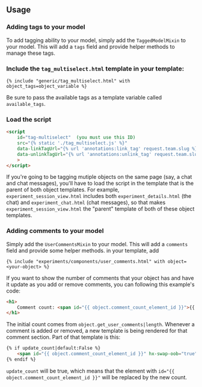 ## Usage
### Adding tags to your model
To add tagging ability to your model, simply add the `TaggedModelMixin` to your model. This will add a `tags`
field and provide helper methods to manage these tags.

### Include the `tag_multiselect.html` template in your template:

```
{% include "generic/tag_multiselect.html" with object_tags=object_variable %}
```

Be sure to pass the available tags as a template variable called `available_tags`.

### Load the script

```html
<script
    id="tag-multiselect"  (you must use this ID)
    src="{% static './tag_multiselect.js' %}"
    data-linkTagUrl="{% url 'annotations:link_tag' request.team.slug %}"
    data-unlinkTagUrl="{% url 'annotations:unlink_tag' request.team.slug %}"
    >
</script>
```

If you're going to be tagging mutiple objects on the same page (say, a chat and chat messages), you'll have to load the script in the template that is the parent of both object templates. For example, `experiment_session_view.html` includes both `experiment_details.html` (the chat) and `experiment_chat.html` (chat messages), so that makes `experiment_session_view.html` the "parent" template of both of these object templates.

### Adding comments to your model
Simply add the `UserCommentsMixin` to your model. This will add a `comments` field and provide some helper methods.
in your template, add
```
{% include "experiments/components/user_comments.html" with object=<your-object> %}
```

If you want to show the number of comments that your object has and have it update as you add or remove comments, you can following this example's code:

```html
<h1>
    Comment count: <span id="{{ object.comment_count_element_id }}">{{ object.get_user_comments|length }}</span>
</h1>
```

The initial count comes from `object.get_user_comments|length`. Whenever a comment is added or removed, a new template is being rendered for that comment section. Part of that template is this:

```html
{% if update_count|default:False %}
    <span id="{{ object.comment_count_element_id }}" hx-swap-oob="true">{{ object.get_user_comments|length }}</span>
{% endif %}
```
`update_count` will be true, which means that the element with `id="{{ object.comment_count_element_id }}"` will be replaced by the new count.